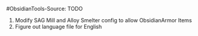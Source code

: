#ObsidianTools-Source: TODO

1. Modify SAG Mill and Alloy Smelter config to allow ObsidianArmor Items
2. Figure out language file for English

